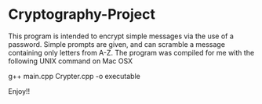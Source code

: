 # Cryptography-Project
This program is intended to encrypt simple messages via the use of a password.
Simple prompts are given, and can scramble a message containing only letters from A-Z.
The program was compiled for me with the following UNIX command on Mac OSX


g++ main.cpp Crypter.cpp -o executable


Enjoy!!
